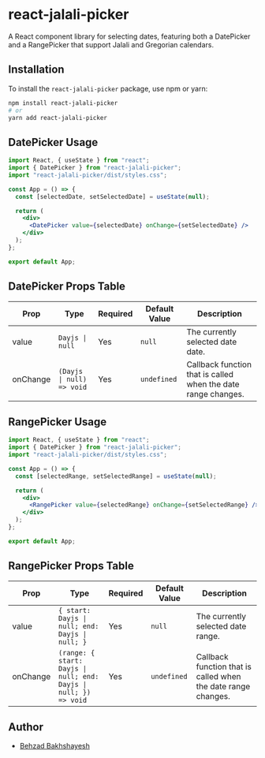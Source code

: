 # react-jalali-picker

A React component library for selecting dates, featuring both a DatePicker and a RangePicker that support Jalali and Gregorian calendars.

## Installation

To install the `react-jalali-picker` package, use npm or yarn:

```bash
npm install react-jalali-picker
# or
yarn add react-jalali-picker
```

## DatePicker Usage

```jsx
import React, { useState } from "react";
import { DatePicker } from "react-jalali-picker";
import "react-jalali-picker/dist/styles.css";

const App = () => {
  const [selectedDate, setSelectedDate] = useState(null);

  return (
    <div>
      <DatePicker value={selectedDate} onChange={setSelectedDate} />
    </div>
  );
};

export default App;
```

## DatePicker Props Table

| Prop       | Type                                                             | Required | Default Value | Description                                                   |
| ---------- | ---------------------------------------------------------------- | -------- | ------------- | ------------------------------------------------------------- |
| value      | `Dayjs \| null`                                                  | Yes      | `null`        | The currently selected date date.                             |
| onChange   | `(Dayjs \| null) => void`                                        | Yes      | `undefined`   | Callback function that is called when the date range changes. |

## RangePicker Usage

```jsx
import React, { useState } from "react";
import { DatePicker } from "react-jalali-picker";
import "react-jalali-picker/dist/styles.css";

const App = () => {
  const [selectedRange, setSelectedRange] = useState(null);

  return (
    <div>
      <RangePicker value={selectedRange} onChange={setSelectedRange} />
    </div>
  );
};

export default App;
```

## RangePicker Props Table

| Prop       | Type                                                             | Required | Default Value | Description                                                   |
| ---------- | ---------------------------------------------------------------- | -------- | ------------- | ------------------------------------------------------------- |
| value      | `{ start: Dayjs \| null; end: Dayjs \| null; }`                  | Yes      | `null`        | The currently selected date range.                            |
| onChange   | `(range: { start: Dayjs \| null; end: Dayjs \| null; }) => void` | Yes      | `undefined`   | Callback function that is called when the date range changes. |


## Author

- [Behzad Bakhshayesh](https://github.com/behzadbakhshayesh)